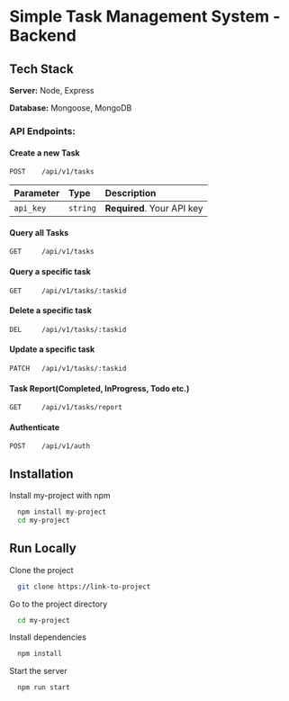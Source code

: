 # Simple Task Management System -Backend

## Tech Stack
**Server:** Node, Express

**Database:** Mongoose, MongoDB


### API Endpoints:

#### Create a new Task
```http
POST    /api/v1/tasks              
```
| Parameter | Type     | Description                |
| :-------- | :------- | :------------------------- |
| `api_key` | `string` | **Required**. Your API key |


#### Query all Tasks
```http
GET     /api/v1/tasks              
```

#### Query  a specific task
```http
GET     /api/v1/tasks/:taskid      
```

#### Delete a specific task
```http
DEL     /api/v1/tasks/:taskid      
```

#### Update a specific task
```http
PATCH   /api/v1/tasks/:taskid      
```

#### Task Report(Completed, InProgress, Todo etc.)
```http
GET     /api/v1/tasks/report       
```

#### Authenticate
```http
POST    /api/v1/auth
```



## Installation

Install my-project with npm

```bash
  npm install my-project
  cd my-project
```
    

## Run Locally

Clone the project

```bash
  git clone https://link-to-project
```

Go to the project directory

```bash
  cd my-project
```

Install dependencies

```bash
  npm install
```

Start the server

```bash
  npm run start
```